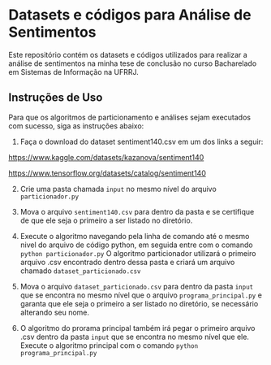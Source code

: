 # Datasets e códigos para Análise de Sentimentos

Este repositório contém os datasets e códigos utilizados para realizar a análise de sentimentos na minha tese de conclusão no curso 
Bacharelado em Sistemas de Informação na UFRRJ.

## Instruções de Uso

Para que os algoritmos de particionamento e análises sejam executados com sucesso, siga as instruções abaixo:

1. Faça o download do dataset sentiment140.csv em um dos links a seguir: 

https://www.kaggle.com/datasets/kazanova/sentiment140

https://www.tensorflow.org/datasets/catalog/sentiment140

2. Crie uma pasta chamada `input` no mesmo nível do arquivo `particionador.py` 

3. Mova o arquivo `sentiment140.csv` para dentro da pasta e se certifique de que ele seja o primeiro a ser listado no diretório.

4. Execute o algoritmo navegando pela linha de comando até o mesmo nivel do arquivo de código python, em seguida entre com o comando
`python particionador.py` 
O algoritmo particionador utilizará o primeiro arquivo .csv encontrado dentro dessa pasta e criará um arquivo chamado `dataset_particionado.csv` 

5. Mova o arquivo `dataset_particionado.csv` para dentro da pasta `input` que se encontra no mesmo nível que o arquivo `programa_principal.py` e garanta 
que ele seja o primeiro a ser listado no diretório, se necessário alterando seu nome.

6. O algoritmo do prorama principal também irá pegar o primeiro arquivo .csv dentro da pasta `input` que se encontra no mesmo nível que ele.
Execute o algoritmo principal com o comando
`python programa_principal.py` 
